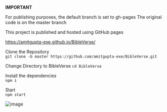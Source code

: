 ****IMPORTANT****  

For publishing purposes, the default branch is set to gh-pages
The original code is on the master branch

This project is published and hosted using GitHub pages

https://amitgupta-exe.github.io/BibleVerse/  


Clone the Repository  
```git clone -b master https://github.com/amitgupta-exe/BibleVerse.git``` 

Change Directory to BibleVerse
```cd BibleVerse```  

Install the dependencies  
```npm i```  

Start  
```npm start```



![image](https://github.com/amitgupta-exe/BibleVerse/assets/72860177/d76dc780-b8f3-436b-a0f4-f5375c51daac)
